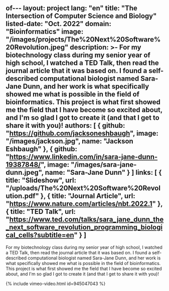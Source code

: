of---
layout: project
lang: "en"
title: "The Intersection of Computer Science and Biology"
listed-date: "Oct. 2022"
domain: "Bioinformatics"
image: "/images/projects/The%20Next%20Software%20Revolution.jpeg"
description: >-
  For my biotechnology class during my senior year of high school, I watched a TED Talk, then read the journal article that it was based on. I found a self-described computational biologist named Sara-Jane Dunn, and her work is what specifically showed me what is possible in the field of bioinformatics. This project is what first showed me the field that I have become so excited about, and I'm so glad I got to create it (and that I get to share it with you)!
authors: [ { github: "https://github.com/jacksoneshbaugh", image: "/images/jackson.jpg", name: "Jackson Eshbaugh" }, { github: "https://www.linkedin.com/in/sara-jane-dunn-19387848/", image: "/images/sara-jane-dunn.jpeg", name: "Sara-Jane Dunn" } ]
links: [
  { title: "Slideshow", url: "/uploads/The%20Next%20Software%20Revolution.pdf" },
  { title: "Journal Article", url: "https://www.nature.com/articles/nbt.2022.1" },
  { title: "TED Talk", url: "https://www.ted.com/talks/sara_jane_dunn_the_next_software_revolution_programming_biological_cells?subtitle=en" }
]
---

For my biotechnology class during my senior year of high school, I watched a TED Talk, then read the journal article
that it was based on. I found a self-described computational biologist named Sara-Jane Dunn, and her work is what
specifically showed me what is possible in the field of bioinformatics. This project is what first showed me the field
that I have become so excited about, and I'm so glad I got to create it (and that I get to share it with you)!

{% include vimeo-video.html id=945047043 %}